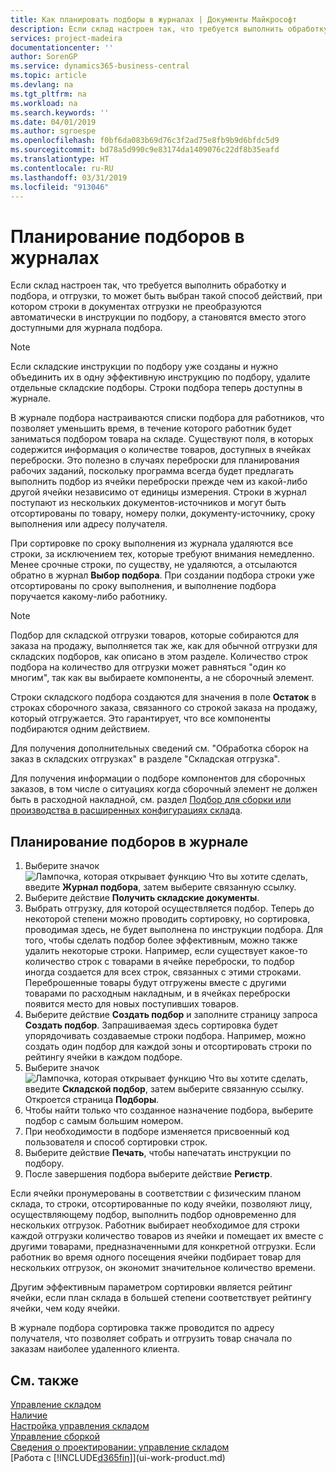 ```yaml
---
title: Как планировать подборы в журналах | Документы Майкрософт
description: Если склад настроен так, что требуется выполнить обработку и подбора, и отгрузки, то может быть выбран такой способ действий, при котором строки в документах отгрузки не преобразуются автоматически в инструкции по подбору, а становятся вместо этого доступными для журнала подбора.
services: project-madeira
documentationcenter: ''
author: SorenGP
ms.service: dynamics365-business-central
ms.topic: article
ms.devlang: na
ms.tgt_pltfrm: na
ms.workload: na
ms.search.keywords: ''
ms.date: 04/01/2019
ms.author: sgroespe
ms.openlocfilehash: f0bf6da083b69d76c3f2ad75e8fb9b9d6bfdc5d9
ms.sourcegitcommit: bd78a5d990c9e83174da1409076c22df8b35eafd
ms.translationtype: HT
ms.contentlocale: ru-RU
ms.lasthandoff: 03/31/2019
ms.locfileid: "913046"
---
```

# <a name="plan-picks-in-worksheets"></a>Планирование подборов в журналах
Если склад настроен так, что требуется выполнить обработку и подбора, и отгрузки, то может быть выбран такой способ действий, при котором строки в документах отгрузки не преобразуются автоматически в инструкции по подбору, а становятся вместо этого доступными для журнала подбора.  

> [!NOTE]  
>  Если складские инструкции по подбору уже созданы и нужно объединить их в одну эффективную инструкцию по подбору, удалите отдельные складские подборы. Строки подбора теперь доступны в журнале.  

В журнале подбора настраиваются списки подбора для работников, что позволяет уменьшить время, в течение которого работник будет заниматься подбором товара на складе. Существуют поля, в которых содержится информация о количестве товаров, доступных в ячейках переброски. Это полезно в случаях переброски для планирования рабочих заданий, поскольку программа всегда будет предлагать выполнить подбор из ячейки переброски прежде чем из какой-либо другой ячейки независимо от единицы измерения. Строки в журнал поступают из нескольких документов-источников и могут быть отсортированы по товару, номеру полки, документу-источнику, сроку выполнения или адресу получателя.  

При сортировке по сроку выполнения из журнала удаляются все строки, за исключением тех, которые требуют внимания немедленно. Менее срочные строки, по существу, не удаляются, а отсылаются обратно в журнал **Выбор подбора**. При создании подбора строки уже отсортированы по сроку выполнения, и выполнение подбора поручается какому-либо работнику.  

> [!NOTE]  
>  Подбор для складской отгрузки товаров, которые собираются для заказа на продажу, выполняется так же, как для обычной отгрузки для складских подборов, как описано в этом разделе. Количество строк подбора на количество для отгрузки может равняться "один ко многим", так как вы выбираете компоненты, а не сборочный элемент.  
>   
>  Строки складского подбора создаются для значения в поле **Остаток** в строках сборочного заказа, связанного со строкой заказа на продажу, который отгружается. Это гарантирует, что все компоненты подбираются одним действием.  
>   
>  Для получения дополнительных сведений см. "Обработка сборок на заказ в складских отгрузках" в разделе "Складская отгрузка".  
>   
>  Для получения информации о подборе компонентов для сборочных заказов, в том числе о ситуациях когда сборочный элемент не должен быть в расходной накладной, см. раздел [Подбор для сборки или производства в расширенных конфигурациях склада](warehouse-how-to-pick-for-internal-operations-in-advanced-warehousing.md).  

## <a name="to-plan-picks-in-the-worksheet"></a>Планирование подборов в журнале  
1.  Выберите значок ![Лампочка, которая открывает функцию Что вы хотите сделать](media/ui-search/search_small.png "Что вы хотите сделать"), введите **Журнал подбора**, затем выберите связанную ссылку.  
2.  Выберите действие **Получить складские документы**.  
3.  Выбрать отгрузку, для которой осуществляется подбор. Теперь до некоторой степени можно проводить сортировку, но сортировка, проводимая здесь, не будет выполнена по инструкции подбора. Для того, чтобы сделать подбор более эффективным, можно также удалить некоторые строки. Например, если существует какое-то количество строк с товарами в ячейке переброски, то подбор иногда создается для всех строк, связанных с этими строками. Переброшенные товары будут отгружены вместе с другими товарами по расходным накладным, и в ячейках переброски появится место для новых поступивших товаров.  
4.  Выберите действие **Создать подбор** и заполните страницу запроса **Создать подбор**. Запрашиваемая здесь сортировка будет упорядочивать создаваемые строки подбора. Например, можно создать один подбор для каждой зоны и отсортировать строки по рейтингу ячейки в каждом подборе.  
5.  Выберите значок ![Лампочка, которая открывает функцию Что вы хотите сделать](media/ui-search/search_small.png "Что вы хотите сделать"), введите **Складской подбор**, затем выберите связанную ссылку. Откроется страница **Подборы**.  
6.  Чтобы найти только что созданное назначение подбора, выберите подбор с самым большим номером.  
7.  При необходимости в подборе изменяется присвоенный код пользователя и способ сортировки строк.  
8.  Выберите действие **Печать**, чтобы напечатать инструкции по подбору.  
9. После завершения подбора выберите действие **Регистр**.  

Если ячейки пронумерованы в соответствии с физическим планом склада, то строки, отсортированные по коду ячейки, позволяют лицу, осуществляющему подбор, выполнить подбор одновременно для нескольких отгрузок. Работник выбирает необходимое для строки каждой отгрузки количество товаров из ячейки и помещает их вместе с другими товарами, предназначенными для конкретной отгрузки. Если работник во время одного посещения ячейки подбирает товар для нескольких отгрузок, он экономит значительное количество времени.  

Другим эффективным параметром сортировки является рейтинг ячейки, если план склада в большей степени соответствует рейтингу ячейки, чем коду ячейки.  

В журнале подбора сортировка также проводится по адресу получателя, что позволяет собрать и отгрузить товар сначала по заказам наиболее удаленного клиента.  

## <a name="see-also"></a>См. также
[Управление складом](warehouse-manage-warehouse.md)  
[Наличие](inventory-manage-inventory.md)  
[Настройка управления складом](warehouse-setup-warehouse.md)     
[Управление сборкой](assembly-assemble-items.md)    
[Сведения о проектировании: управление складом](design-details-warehouse-management.md)  
[Работа с [!INCLUDE[d365fin](includes/d365fin_md.md)]](ui-work-product.md)
